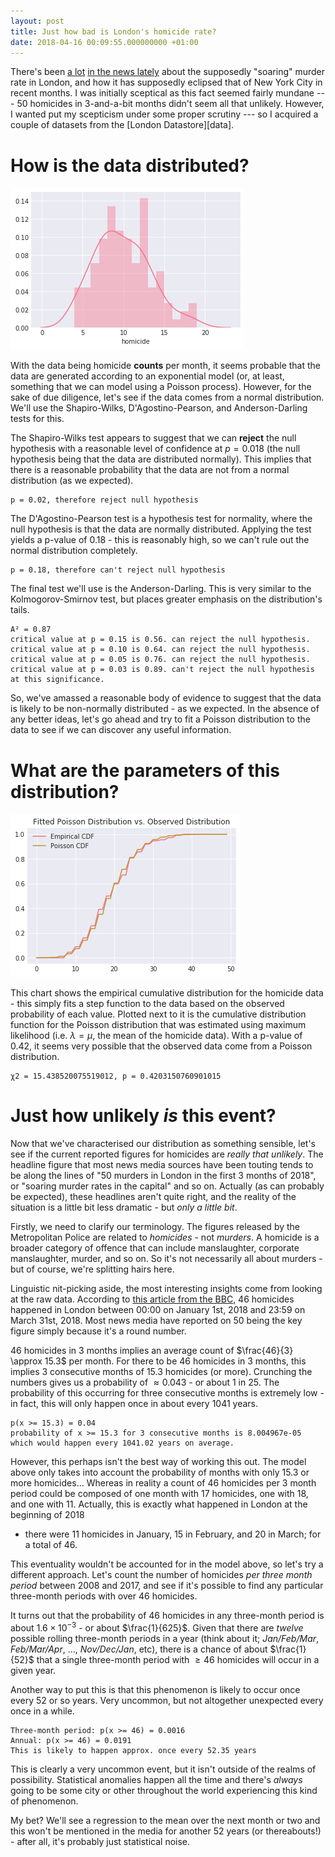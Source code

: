 ```yaml
---
layout: post
title: Just how bad is London's homicide rate?
date: 2018-04-16 00:09:55.000000000 +01:00
---
```


There's been [a lot][std] [in the news lately][bbc] about the supposedly
"soaring" murder rate in London, and how it has supposedly eclipsed that of New
York City in recent months. I was initially sceptical as this fact seemed fairly
mundane --- 50 homicides in 3-and-a-bit months didn't seem all that unlikely.
However, I wanted put my scepticism under some proper scrutiny --- so I acquired
a couple of datasets from the [London Datastore][data].

[std]: https://www.standard.co.uk/news/crime/the-55-murder-investigations-launched-in-london-this-year-as-death-toll-continues-to-rise-a3807186.html
[bbc]: http://www.bbc.co.uk/news/uk-england-london-43610936

<!-- more -->

# How is the data distributed?

![Distribution plot of data](/images/distribution_kde.png)

With the data being homicide **counts** per month, it seems probable that the
data are generated according to an exponential model (or, at least, something
that we can model using a Poisson process). However, for the sake of due
diligence, let's see if the data comes from a normal distribution. We'll use the
Shapiro-Wilks, D'Agostino-Pearson, and Anderson-Darling tests for this.

The Shapiro-Wilks test appears to suggest that we can **reject** the null
hypothesis with a reasonable level of confidence at $p = 0.018$ (the null
hypothesis being that the data are distributed normally). This implies that
there is a reasonable probability that the data are not from a normal
distribution (as we expected).

```
p = 0.02, therefore reject null hypothesis
```

The D'Agostino-Pearson test is a hypothesis test for normality, where the null
hypothesis is that the data are normally distributed. Applying the test yields a
p-value of 0.18 - this is reasonably high, so we can't rule out the normal
distribution completely.

```
p = 0.18, therefore can't reject null hypothesis
```

The final test we'll use is the Anderson-Darling. This is very similar to the
Kolmogorov-Smirnov test, but places greater emphasis on the distribution's
tails.


```
A² = 0.87
critical value at p = 0.15 is 0.56. can reject the null hypothesis.
critical value at p = 0.10 is 0.64. can reject the null hypothesis.
critical value at p = 0.05 is 0.76. can reject the null hypothesis.
critical value at p = 0.03 is 0.89. can't reject the null hypothesis at this significance.
```

So, we've amassed a reasonable body of evidence to suggest that the data is
likely to be non-normally distributed - as we expected. In the absence of any
better ideas, let's go ahead and try to fit a Poisson distribution to the data
to see if we can discover any useful information.


# What are the parameters of this distribution?

![Poisson CDF of data](/images/cdf_ecdf.png)

This chart shows the empirical cumulative distribution for the homicide data -
this simply fits a step function to the data based on the observed probability
of each value. Plotted next to it is the cumulative distribution function for
the Poisson distribution that was estimated using maximum likelihood (i.e.
$\lambda = \mu$, the mean of the homicide data). With a p-value of $0.42$, it
seems very possible that the observed data come from a Poisson distribution.

```
χ2 = 15.438520075519012, p = 0.4203150760901015
```


# Just how unlikely *is* this event?

Now that we've characterised our distribution as something sensible, let's see
if the current reported figures for homicides are *really that unlikely*. The
headline figure that most news media sources have been touting tends to be along
the lines of "$50$ murders in London in the first 3 months of 2018", or "soaring
murder rates in the capital" and so on. Actually (as can probably be expected),
these headlines aren't quite right, and the reality of the situation is a little
bit less dramatic - but *only a little bit*.

Firstly, we need to clarify our terminology. The figures released by the
Metropolitan Police are related to *homicides* - not *murders*. A homicide is a
broader category of offence that can include manslaughter, corporate
manslaughter, murder, and so on. So it's not necessarily all about murders - but
of course, we're splitting hairs here.

Linguistic nit-picking aside, the most interesting insights come from looking at
the raw data. According to [this article from the BBC][1], $46$ homicides
happened in London between 00:00 on January 1st, 2018 and 23:59 on March 31st,
2018. Most news media have reported on $50$ being the key figure simply because
it's a round number.

46 homicides in 3 months implies an average count of $\frac{46}{3} \approx 15.3$
per month. For there to be 46 homicides in 3 months, this implies 3 consecutive
months of $15.3$ homicides (or more). Crunching the numbers gives us a
probability of $\approx 0.043$ - or about $1$ in $25$. The probability of this
occurring for three consecutive months is extremely low - in fact, this will
only happen once in about every $1041$ years.

[1]: http://www.bbc.co.uk/news/uk-43640475


```
p(x >= 15.3) = 0.04
probability of x >= 15.3 for 3 consecutive months is 8.004967e-05
which would happen every 1041.02 years on average.
```

However, this perhaps isn't the best way of working this out. The model above
only takes into account the probability of  months with only $15.3$ or more
homicides... Whereas in reality a count of $46$ homicides per 3 month period
could be composed of one month with $17$ homicides, one with $18$, and one with
$11$. Actually, this is exactly what happened in London at the beginning of 2018
- there were $11$ homicides in January, $15$ in February, and $20$ in March; for
a total of $46$.

This eventuality wouldn't be accounted for in the model above, so let's try a
different approach. Let's count the number of homicides *per three month period*
between 2008 and 2017, and see if it's possible to find any particular
three-month periods with over $46$ homicides.


It turns out that the probability of $46$ homicides in any three-month period is
about $1.6\times10^{-3}$ - or about $\frac{1}{625}$. Given that there are
*twelve* possible rolling three-month periods in a year (think about it;
*Jan/Feb/Mar*, *Feb/Mar/Apr*, ..., *Nov/Dec/Jan*, etc), there is a chance of
about $\frac{1}{52}$ that a single three-month period with $\geq 46$ homicides
will occur in a given year.

Another way to put this is that this phenomenon is likely to occur once every
$52$ or so years. Very uncommon, but not altogether unexpected every once in a
while.


```
Three-month period: p(x >= 46) = 0.0016
Annual: p(x >= 46) = 0.0191
This is likely to happen approx. once every 52.35 years
```

This is clearly a very uncommon event, but it isn't outside of the realms of
possibility. Statistical anomalies happen all the time and there's *always*
going to be some city or other throughout the world experiencing this kind of
phenomenon.

My bet? We'll see a regression to the mean over the next month or two and this
won't be mentioned in the media for another $52$ years (or thereabouts!) - after
all, it's probably just statistical noise.
